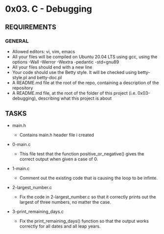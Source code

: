 # 0x03. C - Debugging

## REQUIREMENTS
### GENERAL
* Allowed editors: vi, vim, emacs
* All your files will be compiled on Ubuntu 20.04 LTS using gcc, using the options -Wall -Werror -Wextra -pedantic -std=gnu89
* All your files should end with a new line
* Your code should use the Betty style. It will be checked using betty-style.pl and betty-doc.pl
* A README.md file at the root of the repo, containing a description of the repository
* A README.md file, at the root of the folder of this project (i.e. 0x03-debugging), describing what this project is about

## TASKS

* main.h
	* Contains main.h header file i created

* 0-main.c
	* This file test that the function positive_or_negative() gives the correct output when given a case of 0.

* 1-main.c
	* Comment out the existing code that is causing the loop to be infinte.

* 2-largest_number.c
	* Fix the code in 2-largest_number.c so that it correctly prints out the largest of three numbers, no matter the case.

* 3-print_remaining_days.c
	* Fix the print_remaining_days() function so that the output works correctly for all dates and all leap years.
